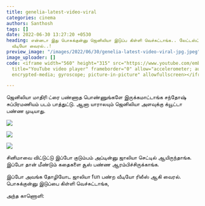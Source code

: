 ```yaml
---
title: genelia-latest-video-viral
categories: cinema
authors: Santhosh
tags: []
date: 2022-06-30 13:27:20 +0530
heading: என்னடா இது பொசுக்குன்னு ஜெனிலியா இடுப்ப கிள்ளி வெச்சுட்டாங்க.. லேட்டஸ்ட்
  வீடியோ வைரல்..!
preview_image: "/images/2022/06/30/genelia-latest-video-viral-jpg.jpeg"
image_uploader: []
code: <iframe width="560" height="315" src="https://www.youtube.com/embed/06QphiNTK40"
  title="YouTube video player" frameborder="0" allow="accelerometer; autoplay; clipboard-write;
  encrypted-media; gyroscope; picture-in-picture" allowfullscreen></iframe>

---
```

ஜெனிலியா மாதிரி ட்ரை பண்ணாத பொண்ணுங்களே இருக்கமாட்டாங்க சந்தோஷ் சுப்பிரமணியம் படம் பாத்துட்டு. ஆனா யாராலயும் ஜெனிலியா அளவுக்கு க்யூட்டா பண்ண முடியாது.

![](/images/2022/06/30/genelia-latest-fun-video-1-png.jpeg)

![](/images/2022/06/30/genelia-latest-fun-video-2-png.jpeg)

![](/images/2022/06/30/genelia-latest-fun-video-png.jpeg)

சினிமாவை விட்டுட்டு இப்போ குடும்பம் அப்டின்னு ஜாலியா செட்டில் ஆயிருந்தாங்க. இப்போ தான் மீண்டும் கதைகளை சூஸ் பண்ண ஆரம்பிச்சிருக்காங்க.

இப்போ அவங்க தோழியோட ஜாலியா fun பண்ற வீடியோ ரிலீஸ் ஆகி வைரல். பொசுக்குன்னு இடுப்பை கிள்ளி வெச்சுட்டாங்க,

அந்த காணொளி:

